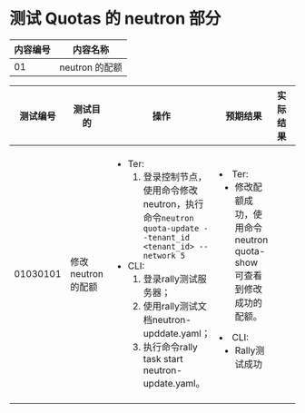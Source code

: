 # 测试 Quotas 的 neutron 部分

|内容编号|内容名称|
|--------|--------|
|01|neutron 的配额|


|测试编号|测试目的|操作|预期结果|实际结果|备注|Rally/Tempest/None|
|--------|--------|----|--------|--------|----|------------------|
|01030101|修改 neutron 的配额|<ul><li>Ter:<ol><li>登录控制节点，使用命令修改neutron，执行命令```neutron quota-update --tenant_id <tenant_id> --network 5```</li></ol></li><li>CLI:<ol><li>登录rally测试服务器；</li><li>使用rally测试文档neutron-upddate.yaml；</li><li>执行命令rally task start neutron-update.yaml。</li></ol></li></ul>|</li><li>Ter:<ul><li>修改配额成功，使用命令neutron quota-show 可查看到修改成功的配额。</li></ul></li><li>CLI:<ul><li>Rally测试成功</li></ul></li></ul>||<ul><li>执行 10 次，每次并行执行 2 个测试</li><li>每次创建  3 个 tenant，每个 tenant 包含 2 个 user</li><li>设置 max_quota 为 1024，测试时随机从 1024 中取值修改 neutron quota</li></ul>|Rally:</br>neutron-update.yaml|
